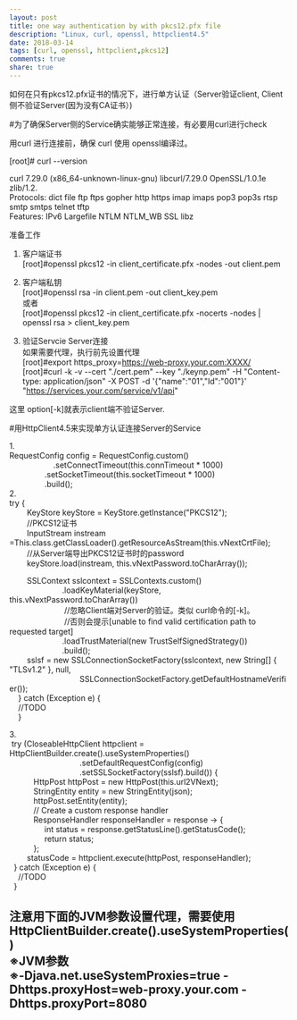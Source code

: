 ```yaml
---
layout: post
title: one way authentication by with pkcs12.pfx file
description: "Linux, curl, openssl, httpclient4.5"
date: 2018-03-14
tags: [curl, openssl, httpclient,pkcs12]
comments: true
share: true
---
```


如何在只有pkcs12.pfx证书的情况下，进行单方认证（Server验证client, Client侧不验证Server(因为没有CA证书）)  

#为了确保Server侧的Service确实能够正常连接，有必要用curl进行check  

用curl 进行连接前，确保 curl 使用 openssl编译过。  

[root]# curl --version  

curl 7.29.0 (x86_64-unknown-linux-gnu) libcurl/7.29.0 OpenSSL/1.0.1e zlib/1.2.  
Protocols: dict file ftp ftps gopher http https imap imaps pop3 pop3s rtsp smtp smtps telnet tftp  
Features: IPv6 Largefile NTLM NTLM_WB SSL libz  

准备工作  
1. 客户端证书  
[root]#openssl pkcs12 -in client_certificate.pfx -nodes -out client.pem  

2. 客户端私钥  
[root]#openssl rsa -in client.pem -out client_key.pem  
或者  
[root]#openssl pkcs12 -in client_certificate.pfx -nocerts -nodes | openssl rsa > client_key.pem  

3. 验证Servcie Server连接  
如果需要代理，执行前先设置代理<br>
[root]#export https_proxy=https://web-proxy.your.com:XXXX/  
[root]#curl -k -v --cert "./cert.pem" --key "./keynp.pem" -H "Content-type: application/json" -X POST -d '{"name":"01","Id":"001"}' "https://services.your.com/service/v1/api"  

这里 option[-k]就表示client端不验证Server.  


#用HttpClient4.5来实现单方认证连接Server的Service  

1.<br>
RequestConfig config = RequestConfig.custom()  
&nbsp;&nbsp;&nbsp;&nbsp;&nbsp;&nbsp;&nbsp;&nbsp;&nbsp;&nbsp;&nbsp;   &nbsp;&nbsp;&nbsp;&nbsp;&nbsp;&nbsp;&nbsp;&nbsp;.setConnectTimeout(this.connTimeout * 1000)  
&nbsp;&nbsp;&nbsp;&nbsp;&nbsp;&nbsp;&nbsp;&nbsp;&nbsp;&nbsp;&nbsp;&nbsp;&nbsp;&nbsp;&nbsp;&nbsp;.setSocketTimeout(this.socketTimeout * 1000)  
&nbsp;&nbsp;&nbsp;&nbsp;&nbsp;&nbsp;&nbsp;&nbsp;&nbsp;&nbsp;&nbsp;&nbsp;&nbsp;&nbsp;&nbsp;&nbsp;.build();  
2.<br>
try {  
&nbsp;&nbsp;&nbsp;&nbsp;&nbsp;&nbsp;&nbsp;&nbsp;KeyStore keyStore = KeyStore.getInstance("PKCS12");  
&nbsp;&nbsp;&nbsp;&nbsp;&nbsp;&nbsp;&nbsp;&nbsp;//PKCS12证书  
&nbsp;&nbsp;&nbsp;&nbsp;&nbsp;&nbsp;&nbsp;&nbsp;InputStream instream =This.class.getClassLoader().getResourceAsStream(this.vNextCrtFile);  
&nbsp;&nbsp;&nbsp;&nbsp;&nbsp;&nbsp;&nbsp;&nbsp;//从Server端导出PKCS12证书时的password  
&nbsp;&nbsp;&nbsp;&nbsp;&nbsp;&nbsp;&nbsp;&nbsp;keyStore.load(instream, this.vNextPassword.toCharArray());  
  
&nbsp;&nbsp;&nbsp;&nbsp;&nbsp;&nbsp;&nbsp;&nbsp;SSLContext sslcontext = SSLContexts.custom()  
&nbsp;&nbsp;&nbsp;&nbsp;&nbsp;&nbsp;&nbsp;&nbsp;&nbsp;&nbsp;&nbsp;&nbsp;&nbsp;&nbsp;&nbsp;&nbsp;&nbsp;&nbsp;&nbsp;&nbsp;&nbsp;&nbsp;&nbsp;&nbsp;.loadKeyMaterial(keyStore, this.vNextPassword.toCharArray())  
&nbsp;&nbsp;&nbsp;&nbsp;&nbsp;&nbsp;&nbsp;&nbsp;&nbsp;&nbsp;&nbsp;&nbsp;&nbsp;&nbsp;&nbsp;&nbsp;&nbsp;&nbsp;&nbsp;&nbsp;&nbsp;&nbsp;&nbsp;&nbsp; //忽略Client端对Server的验证。类似 curl命令的[-k]。  
&nbsp;&nbsp;&nbsp;&nbsp;&nbsp;&nbsp;&nbsp;&nbsp;&nbsp;&nbsp;&nbsp;&nbsp;&nbsp;&nbsp;&nbsp;&nbsp;&nbsp;&nbsp;&nbsp;&nbsp;&nbsp;&nbsp;&nbsp;&nbsp; //否则会提示[unable to find valid certification path to requested target]  
&nbsp;&nbsp;&nbsp;&nbsp;&nbsp;&nbsp;&nbsp;&nbsp;&nbsp;&nbsp;&nbsp;&nbsp;&nbsp;&nbsp;&nbsp;&nbsp;&nbsp;&nbsp;&nbsp;&nbsp;&nbsp;&nbsp;&nbsp;&nbsp;.loadTrustMaterial(new TrustSelfSignedStrategy())  
&nbsp;&nbsp;&nbsp;&nbsp;&nbsp;&nbsp;&nbsp;&nbsp;&nbsp;&nbsp;&nbsp;&nbsp;&nbsp;&nbsp;&nbsp;&nbsp;&nbsp;&nbsp;&nbsp;&nbsp;&nbsp;&nbsp;&nbsp;&nbsp;.build();  
&nbsp;&nbsp;&nbsp;&nbsp;&nbsp;&nbsp;&nbsp;&nbsp;sslsf = new SSLConnectionSocketFactory(sslcontext, new String[] { "TLSv1.2" }, null,  
&nbsp;&nbsp;&nbsp;&nbsp;&nbsp;&nbsp;&nbsp;&nbsp;&nbsp;&nbsp;&nbsp;&nbsp;&nbsp;&nbsp;&nbsp;&nbsp;&nbsp;&nbsp;&nbsp;&nbsp;&nbsp;&nbsp;&nbsp;&nbsp;&nbsp;&nbsp;&nbsp;&nbsp;&nbsp;&nbsp;&nbsp;&nbsp;SSLConnectionSocketFactory.getDefaultHostnameVerifier());  
&nbsp;&nbsp;&nbsp;&nbsp;} catch (Exception e) {  
&nbsp;&nbsp;&nbsp;&nbsp;//TODO  
&nbsp;&nbsp;&nbsp;&nbsp;}  

3.<br>
&nbsp;try (CloseableHttpClient httpclient = HttpClientBuilder.create().useSystemProperties()  
&nbsp;&nbsp;&nbsp;&nbsp;&nbsp;&nbsp;&nbsp;&nbsp;&nbsp;&nbsp;&nbsp;&nbsp;&nbsp;&nbsp;&nbsp;&nbsp;&nbsp;&nbsp;&nbsp;&nbsp;&nbsp;&nbsp;&nbsp;&nbsp;&nbsp;&nbsp;&nbsp;&nbsp;&nbsp;&nbsp;&nbsp;&nbsp;.setDefaultRequestConfig(config)  
&nbsp;&nbsp;&nbsp;&nbsp;&nbsp;&nbsp;&nbsp;&nbsp;&nbsp;&nbsp;&nbsp;&nbsp;&nbsp;&nbsp;&nbsp;&nbsp;&nbsp;&nbsp;&nbsp;&nbsp;&nbsp;&nbsp;&nbsp;&nbsp;&nbsp;&nbsp;&nbsp;&nbsp;&nbsp;&nbsp;&nbsp;&nbsp;.setSSLSocketFactory(sslsf).build()) {  
&nbsp;&nbsp;&nbsp;&nbsp;&nbsp;&nbsp;&nbsp;&nbsp;&nbsp;&nbsp;&nbsp;HttpPost httpPost = new HttpPost(this.url2VNext);  
&nbsp;&nbsp;&nbsp;&nbsp;&nbsp;&nbsp;&nbsp;&nbsp;&nbsp;&nbsp;&nbsp;StringEntity entity = new StringEntity(json);  
&nbsp;&nbsp;&nbsp;&nbsp;&nbsp;&nbsp;&nbsp;&nbsp;&nbsp;&nbsp;&nbsp;httpPost.setEntity(entity);  
&nbsp;&nbsp;&nbsp;&nbsp;&nbsp;&nbsp;&nbsp;&nbsp;&nbsp;&nbsp;&nbsp;// Create a custom response handler  
&nbsp;&nbsp;&nbsp;&nbsp;&nbsp;&nbsp;&nbsp;&nbsp;&nbsp;&nbsp;&nbsp;ResponseHandler<Integer> responseHandler = response -> {<br>
&nbsp;&nbsp;&nbsp;&nbsp;&nbsp;&nbsp;&nbsp;&nbsp;&nbsp;&nbsp;&nbsp;&nbsp;&nbsp;&nbsp;&nbsp;&nbsp;int status = response.getStatusLine().getStatusCode();<br>
&nbsp;&nbsp;&nbsp;&nbsp;&nbsp;&nbsp;&nbsp;&nbsp;&nbsp;&nbsp;&nbsp;&nbsp;&nbsp;&nbsp;&nbsp;&nbsp;return status;<br>
&nbsp;&nbsp;&nbsp;&nbsp;&nbsp;&nbsp;&nbsp;&nbsp;&nbsp;&nbsp;&nbsp;};<br>
&nbsp;&nbsp;&nbsp;&nbsp;&nbsp;&nbsp;&nbsp;&nbsp;statusCode = httpclient.execute(httpPost, responseHandler);<br>
&nbsp;&nbsp;} catch (Exception e) {<br>
&nbsp;&nbsp;&nbsp;&nbsp;//TODO <br>
&nbsp;&nbsp;}<br>

 注意用下面的JVM参数设置代理，需要使用HttpClientBuilder.create().useSystemProperties()<br>
 ※JVM参数<br>
 ※-Djava.net.useSystemProxies=true -Dhttps.proxyHost=web-proxy.your.com -Dhttps.proxyPort=8080<br>
---